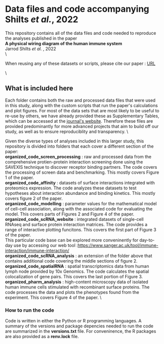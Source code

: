 # Data files and code accompanying Shilts _et al._, 2022

This repository contains all of the data files and code needed to reproduce the analyses published in the paper \
__A physical wiring diagram of the human immune system__ \
Jarrod Shilts _et al._ , 2022 \
\\

When reusing any of these datasets or scripts, please cite our paper : [URL](https://www.nature.com/articles/s41586)

\
## What is included here

Each folder contains both the raw and processed data files that were used in this study, along with the custom scripts that run the paper's calculations and plot figures.
For most of the data sets that are most likely to be useful to re-use by others, we have already provided these as Supplementary Tables, which can be accessed at the [journal's website](https://www.nature.com/articles/s41586#Extended). Therefore these files are provided predominantly for more advanced projects that aim to build off our study, as well as to ensure reproduciblity and transparency. \\

Given the diverse types of analyses included in this larger study, this repository is divided into folders that each cover a different section of the paper: \
__organized_code_screen_processing__ : raw and processed data from the comprehensive protien-protein interaction screening done using the SAVEXIS technique to discover receptor binding partners. The code covers the processing of screen data and benchmarking. This mostly covers Figure 1 of the paper. \
__organized_code_affinity__ : datasets of surface interactions integrated with proteomics expression. The code analyzes these datasets to test hypotheses about interaction abundance and binding kinetics. This mostly covers figure 2 of the paper. \
__organized_code_modelling__ : parameter values for the mathematical model of cell-cell association, along with the associated code for evaluating the model. This covers parts of Figures 2 and Figure 4 of the paper. \
__organized_code_scRNA_website__ : integrated datasets of single-cell RNAseq and surface protein interaction matrices. The code provides a range of interactive plotting funcitons.  This covers the first part of Figure 3 of the paper.  \
This particular code base can be explored more conveninently for day-to-day use by accessing our web tool :https://www.sanger.ac.uk/tool/immune-interaction/immune-interaction/  \
__organized_code_scRNA_analysis__ : an extension of the folder above that contains additional code covering the middle sections of figure 2. \
__organized_code_spatialRNA__ : spatial transcriptomics data from human lymph node provided by 10x Genomics. The code calculates the spatial colocalization of gene pairs. This covers the last portion of Figure 3. \
__organized_pharm_analysis__ : high-content microscopy data of isolated human immune cells stimulated with recombinant surface proteins. The code processes the data and plots the phenotypes found from the experiment. This covers Figure 4 of the paper. \


### How to run the code

Code is written in either the Python or R programming languages. A summary of the versions and package depencies  needed to run the code are summarized in the __versions.txt__ file. For conveninence, the R packages are also provided as a __renv.lock__ file.


